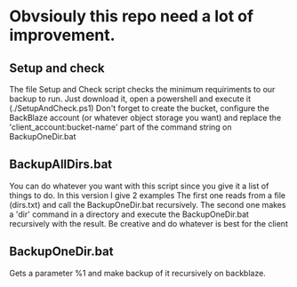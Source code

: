 # Obvsiouly this repo need a lot of improvement.
## Setup and check
The file Setup and Check script checks the minimum requiriments to our backup to run. Just download it, open a powershell and execute it (./SetupAndCheck.ps1)
Don't forget to create the bucket, configure the BackBlaze account (or whatever object storage you want) and replace the 'client_account:bucket-name' part of the command string on BackupOneDir.bat
## BackupAllDirs.bat
You can do whatever you want with this script since you give it a list of things to do. In this version I give 2 examples
The first one reads from a file (dirs.txt) and call the BackupOneDir.bat recursively. The second one makes a 'dir' command in a directory and execute the BackupOneDir.bat recursively with the result. Be creative and do whatever is best for the client
## BackupOneDir.bat
Gets a parameter %1 and make backup of it recursively on backblaze.